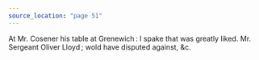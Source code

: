 ```yaml
---
source_location: "page 51"
---
```

At Mr. Cosener his table at Grenewich : I spake that was greatly liked. Mr.
Sergeant Oliver Lloyd ; wold have disputed against, &c.
